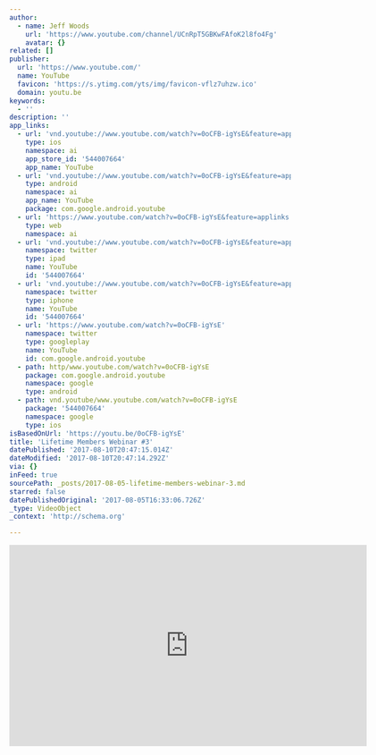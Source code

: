 ```yaml
---
author:
  - name: Jeff Woods
    url: 'https://www.youtube.com/channel/UCnRpT5GBKwFAfoK2l8fo4Fg'
    avatar: {}
related: []
publisher:
  url: 'https://www.youtube.com/'
  name: YouTube
  favicon: 'https://s.ytimg.com/yts/img/favicon-vflz7uhzw.ico'
  domain: youtu.be
keywords:
  - ''
description: ''
app_links:
  - url: 'vnd.youtube://www.youtube.com/watch?v=0oCFB-igYsE&feature=applinks'
    type: ios
    namespace: ai
    app_store_id: '544007664'
    app_name: YouTube
  - url: 'vnd.youtube://www.youtube.com/watch?v=0oCFB-igYsE&feature=applinks'
    type: android
    namespace: ai
    app_name: YouTube
    package: com.google.android.youtube
  - url: 'https://www.youtube.com/watch?v=0oCFB-igYsE&feature=applinks'
    type: web
    namespace: ai
  - url: 'vnd.youtube://www.youtube.com/watch?v=0oCFB-igYsE&feature=applinks'
    namespace: twitter
    type: ipad
    name: YouTube
    id: '544007664'
  - url: 'vnd.youtube://www.youtube.com/watch?v=0oCFB-igYsE&feature=applinks'
    namespace: twitter
    type: iphone
    name: YouTube
    id: '544007664'
  - url: 'https://www.youtube.com/watch?v=0oCFB-igYsE'
    namespace: twitter
    type: googleplay
    name: YouTube
    id: com.google.android.youtube
  - path: http/www.youtube.com/watch?v=0oCFB-igYsE
    package: com.google.android.youtube
    namespace: google
    type: android
  - path: vnd.youtube/www.youtube.com/watch?v=0oCFB-igYsE
    package: '544007664'
    namespace: google
    type: ios
isBasedOnUrl: 'https://youtu.be/0oCFB-igYsE'
title: 'Lifetime Members Webinar #3'
datePublished: '2017-08-10T20:47:15.014Z'
dateModified: '2017-08-10T20:47:14.292Z'
via: {}
inFeed: true
sourcePath: _posts/2017-08-05-lifetime-members-webinar-3.md
starred: false
datePublishedOriginal: '2017-08-05T16:33:06.726Z'
_type: VideoObject
_context: 'http://schema.org'

---
```

<iframe src="https://cdn.embedly.com/widgets/media.html?src=https%3A%2F%2Fwww.youtube.com%2Fembed%2F0oCFB-igYsE%3Ffeature%3Doembed&amp;url=http%3A%2F%2Fwww.youtube.com%2Fwatch%3Fv%3D0oCFB-igYsE&amp;image=https%3A%2F%2Fi.ytimg.com%2Fvi%2F0oCFB-igYsE%2Fhqdefault.jpg&amp;key=a715cf41cc93453ca338d350cd26f87b&amp;type=text%2Fhtml&amp;schema=youtube" width="640" height="360" scrolling="no" frameborder="0" allowfullscreen="" style=""></iframe>